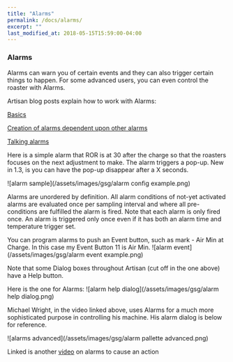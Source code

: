 ```yaml
---
title: "Alarms"
permalink: /docs/alarms/
excerpt: ""
last_modified_at: 2018-05-15T15:59:00-04:00
---
```


### Alarms

Alarms can warn you of certain events and they can also trigger certain things to happen.  For some advanced users, you can even control the roaster with Alarms.  

Artisan blog posts explain how to work with Alarms:

[Basics](https://artisan-roasterscope.blogspot.com/2013/03/alarms.html)

[Creation of alarms dependent upon other alarms](https://artisan-roasterscope.blogspot.com/2016/08/more-alarms.html)

[Talking alarms](https://artisan-roasterscope.blogspot.com/2017/12/talking-alarms.html)

Here is a simple alarm that ROR is at 30 after the charge so that the roasters focuses on the next adjustment to make.  The alarm triggers a pop-up.  New in 1.3, is you can have the pop-up disappear after a X seconds.

![alarm sample](/assets/images/gsg/alarm config example.png)


Alarms are unordered by definition. All alarm conditions of not-yet activated alarms are evaluated once per sampling interval and where all pre-conditions are fulfilled the alarm is fired. Note that each alarm is only fired once.  An alarm is triggered only once even if it has both an alarm time and temperature trigger set.  

You can program alarms to push an Event button, such as mark - Air Min at Charge.  In this case my Event Button 11 is Air Min.
![alarm event](/assets/images/gsg/alarm event example.png)

Note that some Dialog boxes throughout Artisan (cut off in the one above) have a Help button.  

Here is the one for Alarms:
![alarm help dialog](/assets/images/gsg/alarm help dialog.png)


Michael Wright, in the video linked above, uses Alarms for a much more sophisticated purpose in controlling his machine.  His alarm dialog is below for reference.

![alarms advanced](/assets/images/gsg/alarm pallette advanced.png)


Linked is another [video](https://www.youtube.com/watch?v=hYX6c1_rxFI) on alarms to cause an action
